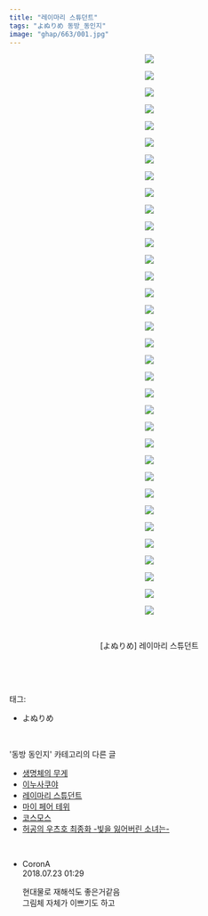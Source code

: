 ```yaml
---
title: "레이마리 스튜던트"
tags: "よぬりめ 동방_동인지"
image: "ghap/663/001.jpg"
---
```

<div class="article">
<p style="text-align: center; clear: none; float: none;"><img src="{{ site.nasurl }}/ghap/663/001.jpg"/></p>
<p style="text-align: center; clear: none; float: none;"><img src="{{ site.nasurl }}/ghap/663/002.jpg"/></p>
<p style="text-align: center; clear: none; float: none;"><img src="{{ site.nasurl }}/ghap/663/003.png"/></p>
<p style="text-align: center; clear: none; float: none;"><img src="{{ site.nasurl }}/ghap/663/004.jpg"/></p>
<p style="text-align: center; clear: none; float: none;"><img src="{{ site.nasurl }}/ghap/663/005.jpg"/></p>
<p style="text-align: center; clear: none; float: none;"><img src="{{ site.nasurl }}/ghap/663/006.jpg"/></p>
<p style="text-align: center; clear: none; float: none;"><img src="{{ site.nasurl }}/ghap/663/007.jpg"/></p>
<p style="text-align: center; clear: none; float: none;"><img src="{{ site.nasurl }}/ghap/663/008.jpg"/></p>
<p style="text-align: center; clear: none; float: none;"><img src="{{ site.nasurl }}/ghap/663/009.png"/></p>
<p style="text-align: center; clear: none; float: none;"><img src="{{ site.nasurl }}/ghap/663/010.png"/></p>
<p style="text-align: center; clear: none; float: none;"><img src="{{ site.nasurl }}/ghap/663/011.jpg"/></p>
<p style="text-align: center; clear: none; float: none;"><img src="{{ site.nasurl }}/ghap/663/012.jpg"/></p>
<p style="text-align: center; clear: none; float: none;"><img src="{{ site.nasurl }}/ghap/663/013.png"/></p>
<p style="text-align: center; clear: none; float: none;"><img src="{{ site.nasurl }}/ghap/663/014.png"/></p>
<p style="text-align: center; clear: none; float: none;"><img src="{{ site.nasurl }}/ghap/663/015.jpg"/></p>
<p style="text-align: center; clear: none; float: none;"><img src="{{ site.nasurl }}/ghap/663/016.png"/></p>
<p style="text-align: center; clear: none; float: none;"><img src="{{ site.nasurl }}/ghap/663/017.png"/></p>
<p style="text-align: center; clear: none; float: none;"><img src="{{ site.nasurl }}/ghap/663/018.png"/></p>
<p style="text-align: center; clear: none; float: none;"><img src="{{ site.nasurl }}/ghap/663/019.png"/></p>
<p style="text-align: center; clear: none; float: none;"><img src="{{ site.nasurl }}/ghap/663/020.jpg"/></p>
<p style="text-align: center; clear: none; float: none;"><img src="{{ site.nasurl }}/ghap/663/021.jpg"/></p>
<p style="text-align: center; clear: none; float: none;"><img src="{{ site.nasurl }}/ghap/663/022.jpg"/></p>
<p style="text-align: center; clear: none; float: none;"><img src="{{ site.nasurl }}/ghap/663/023.jpg"/></p>
<p style="text-align: center; clear: none; float: none;"><img src="{{ site.nasurl }}/ghap/663/024.png"/></p>
<p style="text-align: center; clear: none; float: none;"><img src="{{ site.nasurl }}/ghap/663/025.jpg"/></p>
<p style="text-align: center; clear: none; float: none;"><img src="{{ site.nasurl }}/ghap/663/026.png"/></p>
<p style="text-align: center; clear: none; float: none;"><img src="{{ site.nasurl }}/ghap/663/027.png"/></p>
<p style="text-align: center; clear: none; float: none;"><img src="{{ site.nasurl }}/ghap/663/028.png"/></p>
<p style="text-align: center; clear: none; float: none;"><img src="{{ site.nasurl }}/ghap/663/029.png"/></p>
<p style="text-align: center; clear: none; float: none;"><img src="{{ site.nasurl }}/ghap/663/030.png"/></p>
<p style="text-align: center; clear: none; float: none;"><img src="{{ site.nasurl }}/ghap/663/031.jpg"/></p>
<p style="text-align: center; clear: none; float: none;"><img src="{{ site.nasurl }}/ghap/663/032.png"/></p>
<p style="text-align: center; clear: none; float: none;"><img src="{{ site.nasurl }}/ghap/663/033.jpg"/></p>
<p style="text-align: center; clear: none; float: none;"><img src="{{ site.nasurl }}/ghap/663/034.jpg"/></p>
<p style="text-align: center; clear: none; float: none;"><br/></p>
<p style="text-align: center; clear: none; float: none;">[よぬりめ] 레이마리 스튜던트</p>
<p><br/></p>
</div><br/>
<div class="tagTrail">
<p>태그: </p>
<ul>
<li>よぬりめ</li>
</ul>
</div><br/>
<div class="another">
<p>'동방 동인지' 카테고리의 다른 글</p>
<ul>
<li><a href="/2016-07-04-ghap_665">생명체의 무게</a></li>
<li><a href="/2016-07-04-ghap_664">이누사쿠야</a></li>
<li><a href="/2016-07-04-ghap_663">레이마리 스튜던트</a></li>
<li><a href="/2016-07-04-ghap_662">마이 페어 테위</a></li>
<li><a href="/2016-07-04-ghap_661">코스모스</a></li>
<li><a href="/2016-07-03-ghap_660">허공의 우츠호 최종화 -빛을 잃어버린 소녀는-</a></li>
</ul>
</div><br/>
<div class="cb_module cb_fluid">
<div class="cb_wrt cb_profile">
<div class="comment">
<ul>
<li class="cb_thumb_off" id="comment15291898">
<div class="cb_comment_area">
<div class="cb_info_area">
<div class="cb_section">
<span class="cb_nick_name">CoronA</span>
</div>
<div class="cb_section">
<span class="cb_date">2018.07.23 01:29 </span>
</div>
</div>
<div class="cb_dsc_comment">
<p class="cb_dsc">
											현대물로 재해석도 좋은거같음<br/>
그림체 자체가 이쁘기도 하고
										</p>
</div>
</div></li>
</ul>
</div>
</div><!-- commentList close -->
</div><br/>

